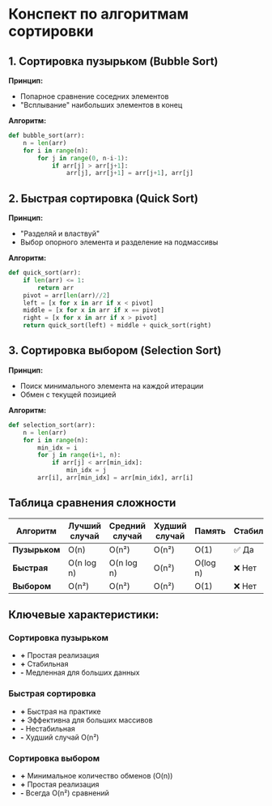 # Конспект по алгоритмам сортировки

## 1. Сортировка пузырьком (Bubble Sort)

**Принцип:** 
- Попарное сравнение соседних элементов
- "Всплывание" наибольших элементов в конец

**Алгоритм:**
```python
def bubble_sort(arr):
    n = len(arr)
    for i in range(n):
        for j in range(0, n-i-1):
            if arr[j] > arr[j+1]:
                arr[j], arr[j+1] = arr[j+1], arr[j]
```

## 2. Быстрая сортировка (Quick Sort)

**Принцип:**
- "Разделяй и властвуй"
- Выбор опорного элемента и разделение на подмассивы

**Алгоритм:**
```python
def quick_sort(arr):
    if len(arr) <= 1:
        return arr
    pivot = arr[len(arr)//2]
    left = [x for x in arr if x < pivot]
    middle = [x for x in arr if x == pivot]
    right = [x for x in arr if x > pivot]
    return quick_sort(left) + middle + quick_sort(right)
```

## 3. Сортировка выбором (Selection Sort)

**Принцип:**
- Поиск минимального элемента на каждой итерации
- Обмен с текущей позицией

**Алгоритм:**
```python
def selection_sort(arr):
    n = len(arr)
    for i in range(n):
        min_idx = i
        for j in range(i+1, n):
            if arr[j] < arr[min_idx]:
                min_idx = j
        arr[i], arr[min_idx] = arr[min_idx], arr[i]
```

## Таблица сравнения сложности

| Алгоритм | Лучший случай | Средний случай | Худший случай | Память | Стабильность |
|----------|---------------|----------------|---------------|---------|--------------|
| **Пузырьком** | O(n) | O(n²) | O(n²) | O(1) | ✅ Да |
| **Быстрая** | O(n log n) | O(n log n) | O(n²) | O(log n) | ❌ Нет |
| **Выбором** | O(n²) | O(n²) | O(n²) | O(1) | ❌ Нет |

## Ключевые характеристики:

### Сортировка пузырьком
- **+** Простая реализация
- **+** Стабильная
- **-** Медленная для больших данных

### Быстрая сортировка  
- **+** Быстрая на практике
- **+** Эффективна для больших массивов
- **-** Нестабильная
- **-** Худший случай O(n²)

### Сортировка выбором
- **+** Минимальное количество обменов (O(n))
- **+** Простая реализация
- **-** Всегда O(n²) сравнений
